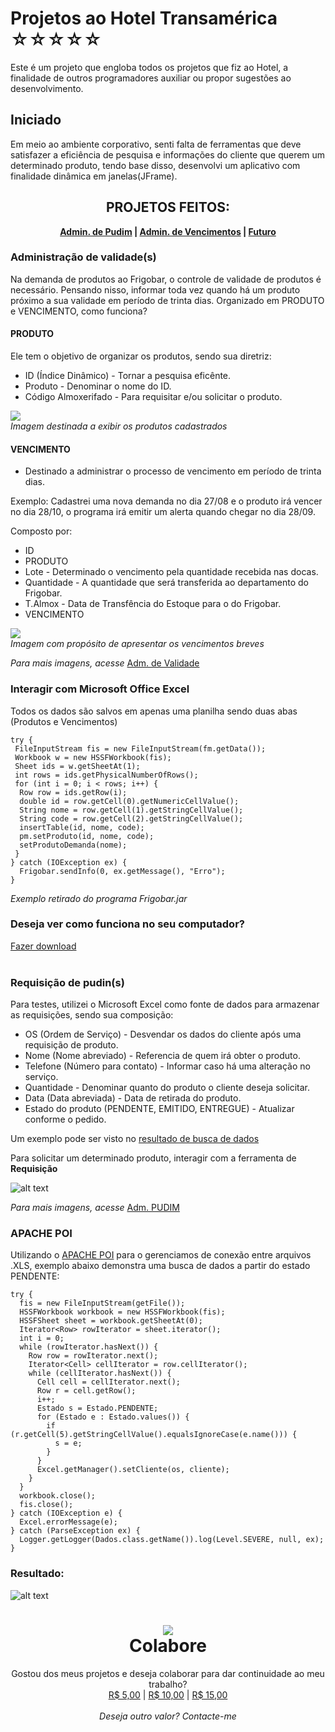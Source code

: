 # Projetos ao Hotel Transamérica ☆☆☆☆☆

Este é um projeto que engloba todos os projetos que fiz ao Hotel, a finalidade de outros programadores auxiliar ou propor sugestões ao desenvolvimento.

## Iniciado

Em meio ao ambiente corporativo, senti falta de ferramentas que deve satisfazer a eficiência de pesquisa e informações do cliente que querem um determinado produto, tendo base disso, desenvolvi um aplicativo com finalidade dinâmica em janelas(JFrame).

<h2 align="center">PROJETOS FEITOS:</h2>
<p align="center"><b><a href="https://github.com/DEVKEWI/Transamerica#requisi%C3%A7%C3%A3o-de-pudins">Admin. de Pudim</a> | <a href="https://github.com/DEVKEWI/Transamerica#administra%C3%A7%C3%A3o-de-validades">Admin. de Vencimentos</a> | <a href="#">Futuro</a></b></p>

### Administração de validade(s)

Na demanda de produtos ao Frigobar, o controle de validade de produtos é necessário. Pensando nisso, informar toda vez quando há um produto próximo a sua validade em período de trinta dias. Organizado em PRODUTO e VENCIMENTO, como funciona?

#### PRODUTO

 Ele tem o objetivo de organizar os produtos, sendo sua diretriz:

 * ID (Índice Dinâmico) - Tornar a pesquisa eficênte.
 * Produto - Denominar o nome do ID.
 * Código Almoxerifado - Para requisitar e/ou solicitar o produto.

<img src="https://raw.githubusercontent.com/DEVKEWI/Transamerica/master/Adm.%20de%20Validade/IMG/Screenshot_6.png"><br>
*Imagem destinada a exibir os produtos cadastrados*

#### VENCIMENTO

 - Destinado a administrar o processo de vencimento em período de trinta dias.

Exemplo: Cadastrei uma nova demanda no dia 27/08 e o produto irá vencer no dia 28/10, o programa irá emitir um alerta quando chegar no dia 28/09. 

Composto por:

 * ID
 * PRODUTO
 * Lote - Determinado o vencimento pela quantidade recebida nas docas.
 * Quantidade - A quantidade que será transferida ao departamento do Frigobar.
 * T.Almox - Data de Transfência do Estoque para o do Frigobar.
 * VENCIMENTO
 
 <img src="https://raw.githubusercontent.com/DEVKEWI/Transamerica/master/Adm.%20de%20Validade/IMG/Screenshot_13.png"><br>
 *Imagem com propósito de apresentar os vencimentos breves*
 
*Para mais imagens, acesse* [Adm. de Validade](https://github.com/DEVKEWI/Transamerica/tree/master/Adm.%20de%20Validade/IMG)

### Interagir com Microsoft Office Excel

Todos os dados são salvos em apenas uma planilha sendo duas abas (Produtos e Vencimentos)

```
try {
 FileInputStream fis = new FileInputStream(fm.getData());
 Workbook w = new HSSFWorkbook(fis);
 Sheet ids = w.getSheetAt(1);
 int rows = ids.getPhysicalNumberOfRows();
 for (int i = 0; i < rows; i++) {
  Row row = ids.getRow(i);
  double id = row.getCell(0).getNumericCellValue();
  String nome = row.getCell(1).getStringCellValue();
  String code = row.getCell(2).getStringCellValue();
  insertTable(id, nome, code);
  pm.setProduto(id, nome, code);
  setProdutoDemanda(nome);
 }
} catch (IOException ex) {
  Frigobar.sendInfo(0, ex.getMessage(), "Erro");
}
```
*Exemplo retirado do programa Frigobar.jar*

### Deseja ver como funciona no seu computador?
<a href="https://github.com/DEVKEWI/Transamerica/raw/master/Adm.%20de%20Validade/Frigobar.jar">Fazer download</a> <br><br>

### Requisição de pudin(s)

Para testes, utilizei o Microsoft Excel como fonte de dados para armazenar as requisições, sendo sua composição:
 * OS (Ordem de Serviço) - Desvendar os dados do cliente após uma requisição de produto.
 * Nome (Nome abreviado) - Referencia de quem irá obter o produto.
 * Telefone (Número para contato) - Informar caso há uma alteração no serviço.
 * Quantidade - Denominar quanto do produto o cliente deseja solicitar.
 * Data (Data abreviada) - Data de retirada do produto.
 * Estado do produto (PENDENTE, EMITIDO, ENTREGUE) - Atualizar conforme o pedido.
 
 Um exemplo pode ser visto no [resultado de busca de dados](https://github.com/DevKewi/Transamerica#resultado)

Para solicitar um determinado produto, interagir com a ferramenta de **Requisição**

![alt text](https://raw.githubusercontent.com/DevKewi/Transamerica/master/Adm.%20PUDIM/IMG/Screenshot_2.png)

*Para mais imagens, acesse* [Adm. PUDIM](https://github.com/DevKewi/Transamerica/tree/master/Adm.%20PUDIM/IMG)

### APACHE POI

Utilizando o [APACHE POI](https://github.com/apache/poi) para o gerenciamos de conexão entre arquivos .XLS, exemplo abaixo demonstra uma busca de dados a partir do estado PENDENTE:

```
try {
  fis = new FileInputStream(getFile());
  HSSFWorkbook workbook = new HSSFWorkbook(fis);
  HSSFSheet sheet = workbook.getSheetAt(0);
  Iterator<Row> rowIterator = sheet.iterator();
  int i = 0;
  while (rowIterator.hasNext()) {
    Row row = rowIterator.next();
    Iterator<Cell> cellIterator = row.cellIterator();
    while (cellIterator.hasNext()) {
      Cell cell = cellIterator.next();
      Row r = cell.getRow();
      i++;
      Estado s = Estado.PENDENTE;
      for (Estado e : Estado.values()) {
        if (r.getCell(5).getStringCellValue().equalsIgnoreCase(e.name())) {
          s = e;
        }
      }
      Excel.getManager().setCliente(os, cliente);
    }
  }
  workbook.close();
  fis.close();
} catch (IOException e) {
  Excel.errorMessage(e);
} catch (ParseException ex) {
  Logger.getLogger(Dados.class.getName()).log(Level.SEVERE, null, ex);
}
```
### Resultado:

![alt text](https://raw.githubusercontent.com/DevKewi/Transamerica/master/Adm.%20PUDIM/IMG/Screenshot_3.png)

<h1 align="center"><img src="https://cdn2.iconfinder.com/data/icons/icontober/64/Inkcontober_United-64.png"><br>Colabore</h1>
<p align="center"> Gostou dos meus projetos e deseja colaborar para dar continuidade ao meu trabalho?<br>
<a mp-mode="dftl" href="https://www.mercadopago.com/mlb/checkout/start?pref_id=214816725-9afb283c-50e4-4a2a-8c40-44ed950b3661">R$ 5,00</a> | 
 <a href="https://www.mercadopago.com/mlb/checkout/start?pref_id=214816725-a7b4a6b4-4477-45d3-8c39-58c03a389922">R$ 10,00</a> | 
 <a href="https://www.mercadopago.com/mlb/checkout/start?pref_id=214816725-ceb3532a-0cf1-4879-856c-6793f48b23c2">R$ 15,00</a>
<br><br>
<i>Deseja outro valor? Contacte-me</i>
<br><br><br>

